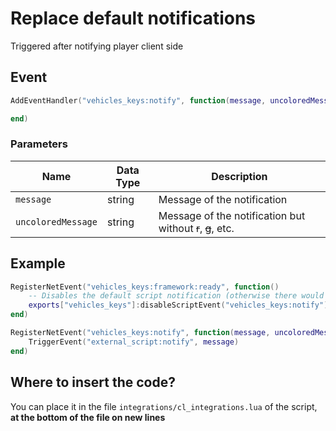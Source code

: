 # Replace default notifications

Triggered after notifying player client side

## Event

```lua
AddEventHandler("vehicles_keys:notify", function(message, uncoloredMessage)

end)
```

### Parameters

| Name               | Data Type | Description                                                |
| ------------------ | --------- | ---------------------------------------------------------- |
| `message`          | string    | Message of the notification                                |
| `uncoloredMessage` | string    | Message of the notification but without ~~r~~, ~~g~~, etc. |

## Example

```lua
RegisterNetEvent("vehicles_keys:framework:ready", function() 
    -- Disables the default script notification (otherwise there would be 2 notifications)
    exports["vehicles_keys"]:disableScriptEvent("vehicles_keys:notify")
end)

RegisterNetEvent("vehicles_keys:notify", function(message, uncoloredMessage)
    TriggerEvent("external_script:notify", message)
end)
```

## Where to insert the code?

You can place it in the file `integrations/cl_integrations.lua` of the script, **at the bottom of the file on new lines**

